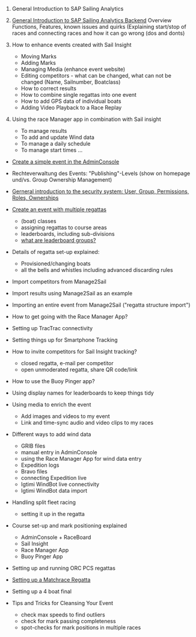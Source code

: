 1. General Introduction to SAP Sailing Analytics

2. [General Introduction to SAP Sailing Analytics Backend](https://sapsailing-documentation.s3-eu-west-1.amazonaws.com/adminconsole/ALookAroundAdminConsole.mp4)
	Overview Functions, Features, known issues and quirks (Explaining start/stop of races and 	connecting races and how it can go wrong (dos and donts)
	
3. How to enhance events created with Sail Insight
	* Moving Marks
	* Adding Marks
	* Managing Media (enhance event website)
	* Editing competitors - what can be changed, what can not be changed (Name, Sailnumber, 		Boatclass)
	* How to correct results
	* How to combine single regattas into one event
	* How to add GPS data of individual boats
	* Adding Video Playback to a Race Replay 

4. Using the race Manager app in combination with Sail insight
	* To manage results
	* To add and update Wind data
	* To manage a daily schedule 
	* To manage start times
	…



- [Create a simple event in the AdminConsole](https://sapsailing-documentation.s3-eu-west-1.amazonaws.com/adminconsole/CreatingYourFirstEvent.mp4)
- Rechteverwaltung des Events: "Publishing"-Levels (show on homepage und/vs. Group Ownership Management)
- [Gerneral introduction to the security system: User, Group, Permissions, Roles, Ownerships](https://sapsailing-documentation.s3-eu-west-1.amazonaws.com/adminconsole/IntroductionSecuritySystem.mp4)
- [Create an event with multiple regattas](https://sapsailing-documentation.s3-eu-west-1.amazonaws.com/adminconsole/Advanced+Topics/Setting+up+Events+with+multiple+Regattas+or+Classes.mp4)
	* (boat) classes
	* assigning regattas to course areas
	* leaderboards, including sub-divisions
	* [what are leaderboard groups?](https://sapsailing-documentation.s3-eu-west-1.amazonaws.com/adminconsole/Advanced+Topics/Leaderboard+Group+explained.mp4)
 
- Details of regatta set-up explained:
	* Provisioned/changing boats
	* all the bells and whistles including advanced discarding rules
- Import competitors from Manage2Sail
- Import results using Manage2Sail as an example
- Importing an entire event from Manage2Sail ("regatta structure import")
- How to get going with the Race Manager App?
- Setting up TracTrac connectivity
- Setting things up for Smartphone Tracking
- How to invite competitors for Sail Insight tracking?
	* closed regatta, e-mail per competitor
	* open unmoderated regatta, share QR code/link
- How to use the Buoy Pinger app?
- Using display names for leaderboards to keep things tidy
- Using media to enrich the event
	* Add images and videos to my event
	* Link and time-sync audio and video clips to my races
- Different ways to add wind data
	* GRIB files
	* manual entry in AdminConsole
	* using the Race Manager App for wind data entry
	* Expedition logs
	* Bravo files
	* connecting Expedition live
	* Igtimi WindBot live connectivity
	* Igtimi WindBot data import
- Handling split fleet racing
	* setting it up in the regatta
- Course set-up and mark positioning explained
	* AdminConsole + RaceBoard
	* Sail Insight
	* Race Manager App
	* Buoy Pinger App
- Setting up and running ORC PCS regattas
- [Setting up a Matchrace Regatta](https://sapsailing-documentation.s3-eu-west-1.amazonaws.com/adminconsole/Advanced+Topics/MatchraceSetup.mp4)
- Setting up a 4 boat final
- Tips and Tricks for Cleansing Your Event
	* check max speeds to find outliers
	* check for mark passing completeness
	* spot-checks for mark positions in multiple races
